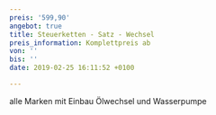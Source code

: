 ```yaml
---
preis: '599,90'
angebot: true
title: Steuerketten - Satz - Wechsel
preis_information: Komplettpreis ab
von: ''
bis: ''
date: 2019-02-25 16:11:52 +0100

---
```

alle Marken mit Einbau Ölwechsel und Wasserpumpe
